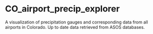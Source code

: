 # CO_airport_precip_explorer
A visualization of precipitation gauges and corresponding data from all airports in Colorado. Up to date data retrieved from ASOS databases.
